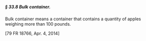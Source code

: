 ##### § 33.8 Bulk container. #####

Bulk container means a container that contains a quantity of apples weighing more than 100 pounds.

[79 FR 18766, Apr. 4, 2014]